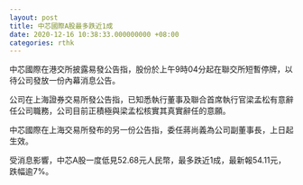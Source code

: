 ```yaml
---
layout: post
title: 中芯國際A股最多跌近1成
date: 2020-12-16 10:38:33.000000000 +08:00
categories: rthk
---
```


中芯國際在港交所披露易發公告指，股份於上午9時04分起在聯交所短暫停牌，以待公司發放一份內幕消息公告。

公司在上海證券交易所發公告指，已知悉執行董事及聯合首席執行官梁孟松有意辭任公司職務，公司目前正積極與梁孟松核實其真實辭任的意願。

中芯國際在上海交易所發布的另一份公告指，委任蔣尚義為公司副董事長，上日起生效。

受消息影響，中芯A股一度低見52.68元人民幣，最多跌近1成，最新報54.11元，跌幅逾7%。
